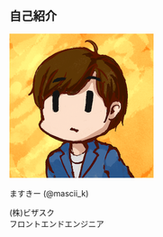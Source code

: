 ## 自己紹介
<img src="../assets/icon_mascii.png" class="my-sns-icon" />

<p class="my-name">ますきー (@mascii_k)</p>
<p>(株)ビザスク<br />フロントエンドエンジニア</p>
